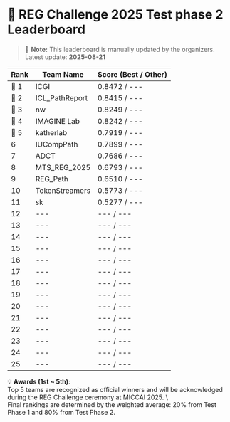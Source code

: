 # 🏅 REG Challenge 2025 Test phase 2 Leaderboard

> 📌 **Note:** This leaderboard is manually updated by the organizers.  
> Latest update: **2025-08-21**

| Rank | Team Name        | Score (Best / Other) |
|------|------------------|--------------------|
| 🥇 1 | ICGI          | 0.8472 / ---        |
| 🥈 2 | ICL_PathReport          | 0.8415 / ---        |
| 🥉 3 | nw          | 0.8249 / ---        |
| 🏅 4 | IMAGINE Lab          | 0.8242 / ---        |
| 🏅 5 | katherlab          | 0.7919 / ---        |
| 6    | IUCompPath          | 0.7899 / ---        |
| 7    | ADCT          | 0.7686 / ---        |
| 8    | MTS_REG_2025          | 0.6793 / ---        |
| 9    | REG_Path          | 0.6510 / ---        |
| 10    | TokenStreamers          | 0.5773 / ---        |
| 11   | sk          | 0.5277 / ---        |
| 12   | ---          | --- / ---        |
| 13   | ---          | --- / ---        |
| 14   | ---          | --- / ---        |
| 15   | ---          | --- / ---        |
| 16   | ---          | --- / ---        |
| 17   | ---          | --- / ---        |
| 18   | ---          | --- / ---        |
| 19   | ---          | --- / ---        |
| 20   | ---          | --- / ---        |
| 21   | ---          | --- / ---        |
| 22   | ---          | --- / ---        |
| 23   | ---          | --- / ---        |
| 24   | ---          | --- / ---        |
| 25   | ---          | --- / ---        |


💡 **Awards (1st ~ 5th)**:  
Top 5 teams are recognized as official winners and will be acknowledged during the REG Challenge ceremony at MICCAI 2025. \\  
Final rankings are determined by the weighted average: 20% from Test Phase 1 and 80% from Test Phase 2.  

